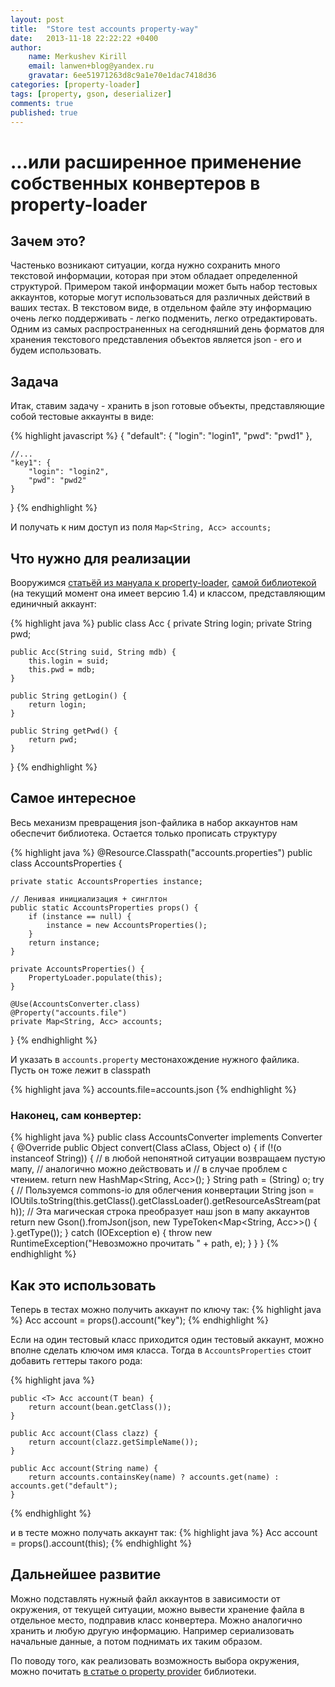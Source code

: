 ```yaml
---
layout: post
title:  "Store test accounts property-way"
date:   2013-11-18 22:22:22 +0400
author:
    name: Merkushev Kirill
    email: lanwen+blog@yandex.ru
    gravatar: 6ee51971263d8c9a1e70e1dac7418d36
categories: [property-loader]
tags: [property, gson, deserializer]
comments: true
published: true
---
```


# ...или расширенное применение собственных конвертеров в property-loader

## Зачем это?

Частенько возникают ситуации, когда нужно сохранить много текстовой информации, которая при этом обладает определенной структурой.
Примером такой информации может быть набор тестовых аккаунтов, которые могут использоваться для различных действий в ваших тестах.
В текстовом виде, в отдельном файле эту информацию очень легко поддерживать - легко подменить, легко отредактировать.
Одним из самых распространенных на сегодняшний день форматов для хранения текстового представления объектов является json -
его и будем использовать.

## Задача

Итак, ставим задачу - хранить в json готовые объекты, представляющие собой тестовые аккаунты в виде:


{% highlight javascript %}
{
    "default": {
        "login": "login1",
        "pwd": "pwd1"
    },

    //...
    "key1": {
        "login": "login2",
        "pwd": "pwd2"
    }
}
{% endhighlight %}

И получать к ним доступ из поля `Map<String, Acc> accounts;`


## Что нужно для реализации

Вооружимся [статьёй из мануала к property-loader](https://github.com/yandex-qatools/properties/blob/master/properties-loader/src/site/creation-custom-converter.ru.md),
[самой библиотекой](https://github.com/yandex-qatools/properties) (на текущий момент она имеет версию 1.4) и классом, представляющим единичный аккаунт:

{% highlight java %}
public class Acc {
    private String login;
    private String pwd;

    public Acc(String suid, String mdb) {
        this.login = suid;
        this.pwd = mdb;
    }

    public String getLogin() {
        return login;
    }

    public String getPwd() {
        return pwd;
    }
}
{% endhighlight %}

## Самое интересное

Весь механизм превращения json-файлика в набор аккаунтов нам обеспечит библиотека. Остается только прописать структуру

{% highlight java %}
@Resource.Classpath("accounts.properties")
public class AccountsProperties {

    private static AccountsProperties instance;

    // Ленивая инициализация + синглтон
    public static AccountsProperties props() {
        if (instance == null) {
            instance = new AccountsProperties();
        }
        return instance;
    }

    private AccountsProperties() {
        PropertyLoader.populate(this);
    }

    @Use(AccountsConverter.class)
    @Property("accounts.file")
    private Map<String, Acc> accounts;
}
{% endhighlight %}

И указать в `accounts.property` местонахождение нужного файлика. Пусть он тоже лежит в classpath

{% highlight java %}
accounts.file=accounts.json
{% endhighlight %}

### Наконец, сам конвертер:

{% highlight java %}
public class AccountsConverter implements Converter {
    @Override
    public Object convert(Class aClass, Object o) {
        if (!(o instanceof String)) {
            // в любой непонятной ситуации возвращаем пустую мапу,
            // аналогично можно действовать и
            // в случае проблем с чтением.
            return new HashMap<String, Acc>();
        }
        String path = (String) o;
        try {
            // Пользуемся commons-io для облегчения конвертации
            String json = IOUtils.toString(this.getClass().getClassLoader().getResourceAsStream(path));
            // Эта магическая строка преобразует наш json в мапу аккаунтов
            return new Gson().fromJson(json, new TypeToken<Map<String, Acc>>() {
            }.getType());
        } catch (IOException e) {
            throw new RuntimeException("Невозможно прочитать " + path, e);
        }
    }
}
{% endhighlight %}

## Как это использовать

Теперь в тестах можно получить аккаунт по ключу так:
{% highlight java %}
Acc account = props().account("key");
{% endhighlight %}

Если на один тестовый класс приходится один тестовый аккаунт, можно вполне сделать ключом имя класса. Тогда в `AccountsProperties`
стоит добавить геттеры такого рода:

{% highlight java %}

    public <T> Acc account(T bean) {
        return account(bean.getClass());
    }

    public Acc account(Class clazz) {
        return account(clazz.getSimpleName());
    }

    public Acc account(String name) {
        return accounts.containsKey(name) ? accounts.get(name) : accounts.get("default");
    }

{% endhighlight %}

и в тесте можно получать аккаунт так:
{% highlight java %}
Acc account = props().account(this);
{% endhighlight %}

## Дальнейшее развитие

Можно подставлять нужный файл аккаунтов в зависимости от окружения, от текущей ситуации, можно вывести хранение файла в
отдельное место, подправив класс конвертера. Можно аналогично хранить и любую другую информацию.
Например сериализовать начальные данные, а потом поднимать их таким образом.

По поводу того, как реализовать возможность выбора окружения, можно почитать
[в статье о property provider](https://github.com/yandex-qatools/properties/blob/master/properties-loader/src/site/creation-custom-property-provider.ru.md)
библиотеки.